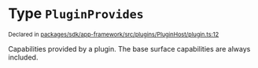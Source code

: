 # Type `PluginProvides`
<sub>Declared in [packages/sdk/app-framework/src/plugins/PluginHost/plugin.ts:12](https://github.com/dxos/dxos/blob/a81c792ef/packages/sdk/app-framework/src/plugins/PluginHost/plugin.ts#L12)</sub>


Capabilities provided by a plugin.
The base surface capabilities are always included.




